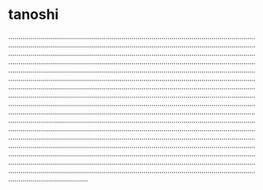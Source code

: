 # tanoshi

....................................................................................................................................................................................................................................................................................................................................................................................................................................................................................................................................................................................................................................................................................................................................................................................................................................................................................................................................................................................................................................................................................................................................................................................................................................................................................................................................................................................................................................................................................................................................................................................................................................................................................................................................................................................................................................................................................................................................................................................................................................................................................................................................................................................................................................